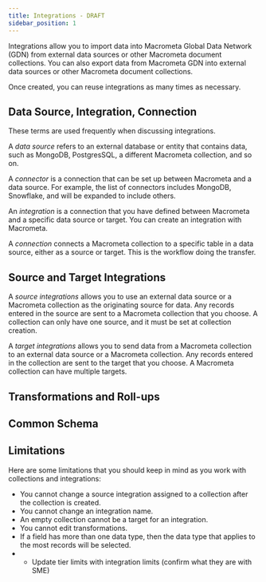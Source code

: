 ```yaml
---
title: Integrations - DRAFT
sidebar_position: 1
---
```


Integrations allow you to import data into Macrometa Global Data Network (GDN) from external data sources or other Macrometa document collections. You can also export data from Macrometa GDN into external data sources or other Macrometa document collections.

Once created, you can reuse integrations as many times as necessary.

## Data Source, Integration, Connection

These terms are used frequently when discussing integrations.

A _data source_ refers to an external database or entity that contains data, such as MongoDB, PostgresSQL, a different Macrometa collection, and so on.

A _connector_ is a connection that can be set up between Macrometa and a data source. For example, the list of connectors includes MongoDB, Snowflake, and will be expanded to include others.

An _integration_ is a connection that you have defined between Macrometa and a specific data source or target. You can create an integration with Macrometa.

A _connection_ connects a Macrometa collection to a specific table in a data source, either as a source or target. This is the workflow doing the transfer.

## Source and Target Integrations

A _source integrations_ allows you to use an external data source or a Macrometa collection as the originating source for data. Any records entered in the source are sent to a Macrometa collection that you choose. A collection can only have one source, and it must be set at collection creation.

A _target integrations_ allows you to send data from a Macrometa collection to an external data source or a Macrometa collection. Any records entered in the collection are sent to the target that you choose. A Macrometa collection can have multiple targets.

## Transformations and Roll-ups

## Common Schema

## Limitations

Here are some limitations that you should keep in mind as you work with collections and integrations:

- You cannot change a source integration assigned to a collection after the collection is created.
- You cannot change an integration name.
- An empty collection cannot be a target for an integration.
- You cannot edit transformations.
- If a field has more than one data type, then the data type that applies to the most records will be selected.
- - Update tier limits with integration limits (confirm what they are with SME)
